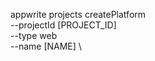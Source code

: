 appwrite projects createPlatform \
        --projectId [PROJECT_ID] \
        --type web \
        --name [NAME] \



